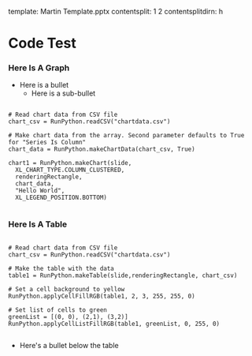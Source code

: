 template: Martin Template.pptx
contentsplit: 1 2
contentsplitdirn: h

# Code Test

### Here Is  A Graph

* Here is a bullet
  * Here is a sub-bullet

``` run-python

# Read chart data from CSV file
chart_csv = RunPython.readCSV("chartdata.csv")

# Make chart data from the array. Second parameter defaults to True for "Series Is Column"
chart_data = RunPython.makeChartData(chart_csv, True)

chart1 = RunPython.makeChart(slide,
  XL_CHART_TYPE.COLUMN_CLUSTERED,
  renderingRectangle,
  chart_data,
  "Hello World",
  XL_LEGEND_POSITION.BOTTOM)


```

### Here Is  A Table
<!-- md2pptx: contentsplit: 2 1 -->
<!-- md2pptx: contentsplitdirn: v -->

``` run-python

# Read chart data from CSV file
chart_csv = RunPython.readCSV("chartdata.csv")

# Make the table with the data
table1 = RunPython.makeTable(slide,renderingRectangle, chart_csv)

# Set a cell background to yellow
RunPython.applyCellFillRGB(table1, 2, 3, 255, 255, 0)

# Set list of cells to green
greenList = [(0, 0), (2,1), (3,2)]
RunPython.applyCellListFillRGB(table1, greenList, 0, 255, 0)


```

* Here's a bullet below the table